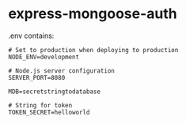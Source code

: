 # express-mongoose-auth

.env contains:
```
# Set to production when deploying to production
NODE_ENV=development

# Node.js server configuration
SERVER_PORT=8080

MDB=secretstringtodatabase

# String for token
TOKEN_SECRET=helloworld
```
